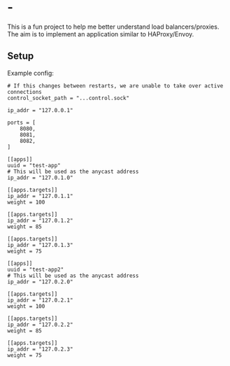 # -

This is a fun project to help me better understand load balancers/proxies. The aim is to implement an
application similar to HAProxy/Envoy.

## Setup

Example config:
```
# If this changes between restarts, we are unable to take over active connections
control_socket_path = "...control.sock"

ip_addr = "127.0.0.1"

ports = [
    8080,
    8081,
    8082,
]

[[apps]]
uuid = "test-app"
# This will be used as the anycast address
ip_addr = "127.0.1.0"

[[apps.targets]]
ip_addr = "127.0.1.1"
weight = 100

[[apps.targets]]
ip_addr = "127.0.1.2"
weight = 85

[[apps.targets]]
ip_addr = "127.0.1.3"
weight = 75

[[apps]]
uuid = "test-app2"
# This will be used as the anycast address
ip_addr = "127.0.2.0"

[[apps.targets]]
ip_addr = "127.0.2.1"
weight = 100

[[apps.targets]]
ip_addr = "127.0.2.2"
weight = 85

[[apps.targets]]
ip_addr = "127.0.2.3"
weight = 75
```
